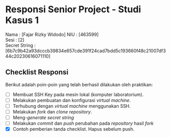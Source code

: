 # Responsi Senior Project - Studi Kasus 1

Nama : [Fajar Rizky Widodo]
NIU : [463599]  
Sesi : [2]  
Secret String : [6b7c9b42a93dcccb39834e657cde391f24cad7bdd5c193660f48c21007df344c20230616071110]

## Checklist Responsi

Berikut adalah poin-poin yang telah berhasil dilakukan oleh praktikan:

- [ ] Membuat SSH Key pada mesin lokal (komputer laboratorium).
- [ ] Melakukan pembuatan dan konfigurasi _virtual machine_.
- [ ] Terhubung dengan _virtual machine_ menggunakan SSH.
- [ ] Melakukan _fork_ dan _clone_ _repository_.
- [ ] Meng-_generate_ _secret string_
- [ ] Melakukan _commit_ dan _push_ perubahan pada _repository_ hasil _fork_
- [x] Contoh pemberian tanda checklist. Hapus sebelum push.
